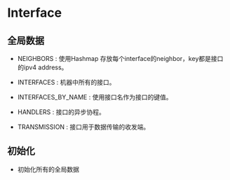 # Interface

## 全局数据


- NEIGHBORS : 使用Hashmap 存放每个interface的neighbor，key都是接口的ipv4 address。

- INTERFACES : 机器中所有的接口。

- INTERFACES_BY_NAME : 使用接口名作为接口的键值。

- HANDLERS : 接口的异步协程。

- TRANSMISSION : 接口用于数据传输的收发端。


## 初始化

- 初始化所有的全局数据

